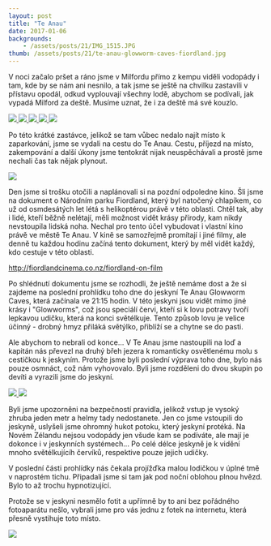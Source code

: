 ```yaml
---
layout: post
title: "Te Anau"
date: 2017-01-06
backgrounds:
    - /assets/posts/21/IMG_1515.JPG
thumb: /assets/posts/21/te-anau-glowworm-caves-fiordland.jpg
---
```


V noci začalo pršet a ráno jsme v Milfordu přímo z kempu viděli vodopády i tam, kde by se nám ani nesnilo, a tak jsme se ještě na chvilku zastavili v přístavu opodál, odkud vyplouvají všechny lodě, abychom se podívali, jak vypadá Milford za deště. Musíme uznat, že i za deště má své kouzlo.

<a href="/assets/posts/21/IMG_1436.JPG" title="Milford Sound za deště">
	<img src="/assets/posts/21/thumbs/IMG_1436.JPG">
</a>

<a href="/assets/posts/21/IMG_1466.JPG" title="Papoušek Nestor Kea">
	<img src="/assets/posts/21/thumbs/IMG_1466.JPG">
</a>

<a href="/assets/posts/21/IMG_1472.JPG" title="Spontánní vodopády">
	<img src="/assets/posts/21/thumbs/IMG_1472.JPG">
</a>

<a href="/assets/posts/21/IMG_2470.JPG" title="Opar">
	<img src="/assets/posts/21/thumbs/IMG_2470.JPG">
</a>

<a href="/assets/posts/21/IMG_1484.JPG" title="Rozkvetlá louka">
	<img src="/assets/posts/21/thumbs/IMG_1484.JPG">
</a>

Po této krátké zastávce, jelikož se tam vůbec nedalo najít místo k zaparkování, jsme se vydali na cestu do Te Anau. Cestu, příjezd na místo, zakempování a další úkony jsme tentokrát nijak neuspěchávali a prostě jsme nechali čas tak nějak plynout.

<a href="/assets/posts/21/IMG_1505.JPG" title="Beruška">
	<img src="/assets/posts/21/thumbs/IMG_1505.JPG">
</a>

Den jsme si trošku otočili a naplánovali si na pozdní odpoledne kino. Šli jsme na dokument o Národním parku Fiordland, který byl natočený chlapíkem, co už od osmdesátých let létá s helikoptérou právě v této oblasti. Chtěl tak, aby i lidé, kteří běžně nelétají, měli možnost vidět krásy přírody, kam nikdy nevstoupila lidská noha. Nechal pro tento účel vybudovat i vlastní kino právě ve městě Te Anau. V kině se samozřejmě promítají i jiné filmy, ale denně tu každou hodinu začíná tento dokument, který by měl vidět každý, kdo cestuje v této oblasti.

http://fiordlandcinema.co.nz/fiordland-on-film

Po shlédnutí dokumentu jsme se rozhodli, že ještě nemáme dost a že si zajdeme na poslední prohlídku toho dne do jeskyní Te Anau Glowworm Caves, která začínala ve 21:15 hodin. V této jeskyni jsou vidět mimo jiné krásy i "Glowworms", což jsou speciálí červi, kteří si k lovu potravy tvoří lepkavou udičku, která na konci světélkuje. Tento způsob lovu je velice účinný - drobný hmyz přiláká světýlko, přiblíží se a chytne se do pasti.

Ale abychom to nebrali od konce... V Te Anau jsme nastoupili na loď a kapitán nás převezl na druhý břeh jezera k romanticky osvětlenému molu s cestičkou k jeskyním. Protože jsme byli poslední výprava toho dne, bylo nás pouze osmnáct, což nám vyhovovalo. Byli jsme rozděleni do dvou skupin po devíti a vyrazili jsme do jeskyní.

<a href="/assets/posts/21/IMG_1512.JPG" title="Na lodi">
	<img src="/assets/posts/21/thumbs/IMG_1512.JPG">
</a>

<a href="/assets/posts/21/IMG_1515.JPG" title="Na lodi">
	<img src="/assets/posts/21/thumbs/IMG_1515.JPG">
</a>

Byli jsme upozorněni na bezpečností pravidla, jelikož vstup je vysoký zhruba jeden metr a helmy tady nedostanete. Jen co jsme vstoupili do jeskyně, uslyšeli jsme ohromný hukot potoku, který jeskyní protéká. Na Novém Zélandu nejsou vodopády jen všude kam se podíváte, ale mají je dokonce i v jeskynních systémech... Po celé délce jeskyně je k vidění mnoho světélkujícíh červíků, respektive pouze jejich udičky.

V poslední části prohlídky nás čekala projížďka malou lodičkou v úplné tmě v naprostém tichu. Připadali jsme si tam jak pod noční oblohou plnou hvězd. Bylo to až trochu hypnotizující.

Protože se v jeskyni nesmělo fotit a upřímně by to ani bez pořádného fotoaparátu nešlo, vybrali jsme pro vás jednu z fotek na internetu, která přesně vystihuje toto místo.

<a href="/assets/posts/21/te-anau-glowworm-caves-fiordland.jpg" title="Te Anau Glowworm Caves">
	<img src="/assets/posts/21/te-anau-glowworm-caves-fiordland.jpg">
</a>

